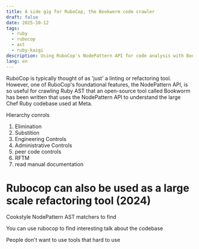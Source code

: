 ```yaml
---
title: A side gig for RuboCop, the Bookworm code crawler
draft: false
date: 2025-10-12
tags:
  - ruby
  - rubocop
  - ast
  - ruby-kaigi
description: Using RuboCop's NodePattern API for code analysis with Bookworm
lang: en
---
```


RuboCop is typically thought of as 'just' a linting or refactoring tool. However, one of RuboCop's foundational features, the NodePattern API, is so useful for crawling Ruby AST that an open-source tool called Bookworm has been written that uses the NodePattern API to understand the large Chef Ruby codebase used at Meta.

Hierarchy conrols

1. Elimination
2. Substition
3. Engineering Controls
4. Administrative Controls
 1. peer code controls
5. RFTM
 1. read manual documentation

# Rubocop can also be used as a large scale refactoring tool (2024)

Cookstyle
NodePattern AST matchers to find

You can use rubocop to find interesting talk about the codebase

People don't want to use tools that hard to use
